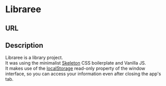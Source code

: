# Libraree

## URL

## Description

Libraree is a library project.<br> It was using the minimalist <a href="https://getskeleton.com/">Skeleton</a> CSS boilerplate and Vanilla JS.<br>
It makes use of the <a href="https://developer.mozilla.org/en-US/docs/Web/API/Window/localStorage">localStorage</a> read-only property of the window interface, so you can access your information even after closing the app's tab.
